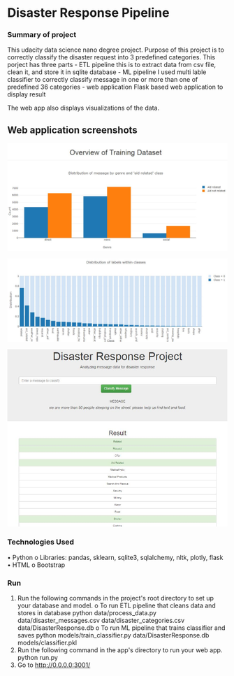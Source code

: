 # Disaster Response Pipeline

### Summary of project
This udacity data science nano degree project. Purpose of this project is to correctly classify the disaster request into 3 predefined categories. This porject has three parts - ETL pipeline this is to extract data from csv file, clean it, and store it in sqlite database - ML pipeline I used multi lable classifier to correctly classify message in one or more than one of predefined 36 categories - web application Flask based web application to display result

The web app also displays visualizations of the data.

## Web application screenshots

![file1](https://github.com/Kusainov/udacity-disaster-response/blob/master/file1.JPG)

![file2](https://github.com/Kusainov/udacity-disaster-response/blob/master/file2.JPG)

![file3](https://github.com/Kusainov/udacity-disaster-response/blob/master/file3.JPG)

### Technologies Used
•	Python
     o	Libraries: pandas, sklearn, sqlite3, sqlalchemy, nltk, plotly, flask
•	HTML
    o	Bootstrap

### Run
1.	Run the following commands in the project's root directory to set up your database and model.
o	To run ETL pipeline that cleans data and stores in database python data/process_data.py data/disaster_messages.csv data/disaster_categories.csv data/DisasterResponse.db
o	To run ML pipeline that trains classifier and saves python models/train_classifier.py data/DisasterResponse.db models/classifier.pkl
2.	Run the following command in the app's directory to run your web app. python run.py
3.	Go to http://0.0.0.0:3001/

     

